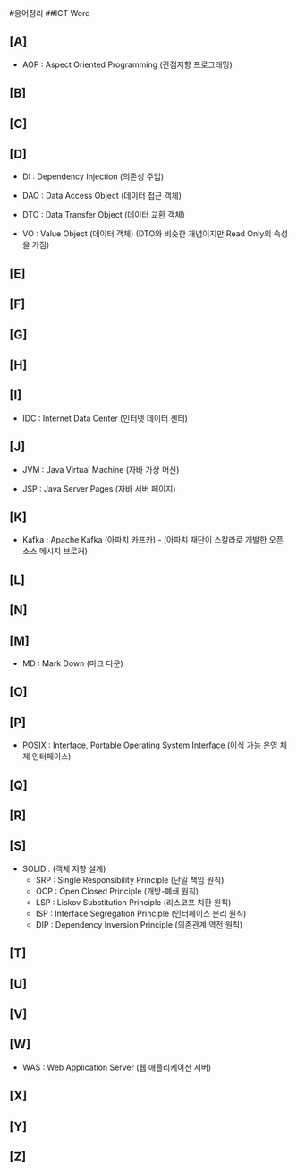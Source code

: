 #용어정리
##ICT Word


[A]
--
- AOP : Aspect Oriented Programming (관점지향 프로그래밍)

[B]
--

[C]
--

[D]
--
-  DI : Dependency Injection (의존성 주입)

- DAO : Data Access Object (데이터 접근 객체)

- DTO : Data Transfer Object (데이터 교환 객체)

- VO : Value Object (데이터 객체) (DTO와 비슷한 개념이지만 Read Only의 속성을 가짐)

[E]
--

[F]
--

[G]
--

[H]
--

[I]
--
- IDC : Internet Data Center (인터넷 데이터 센터)

[J]
--
- JVM : Java Virtual Machine (자바 가상 머신)

- JSP : Java Server Pages (자바 서버 페이지)

[K]
--
- Kafka : Apache Kafka (아파치 카프카) - (아파치 재단이 스칼라로 개발한 오픈 소스 메시지 브로커)

[L]
--

[N]
--

[M]
--
- MD : Mark Down (마크 다운)

[O]
--

[P]
--
- POSIX : Interface, Portable Operating System Interface (이식 가능 운영 체제 인터페이스)

[Q]
--

[R]
--

[S]
--
- SOLID : (객체 지향 설계)
  - SRP : Single Responsibility Principle (단일 책임 원칙)
  - OCP : Open Closed Principle (개방-폐쇄 원칙)
  - LSP : Liskov Substitution Principle (리스코프 치환 원칙)
  - ISP : Interface Segregation Principle (인터페이스 분리 원칙)
  - DIP : Dependency Inversion Principle (의존관계 역전 원칙)

[T]
--

[U]
--

[V]
--

[W]
--
- WAS : Web Application Server (웹 애플리케이션 서버)

[X]
--

[Y]
--

[Z]
--
